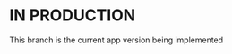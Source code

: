 IN PRODUCTION
===================================
This branch is the current app version being implemented
